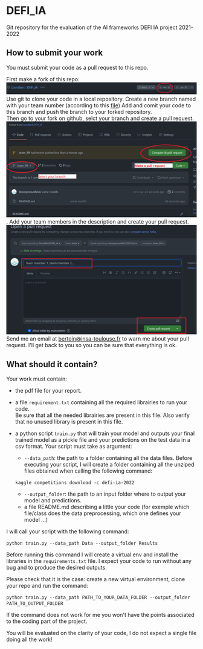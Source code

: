 # DEFI_IA
Git repository for the evaluation of the AI frameworks DEFI IA project 2021-2022

## How to submit your work
You must submit your code as a pull request to this repo.

First make a fork of this repo:
![](images/fork.png)
Use git to clone your code in a local repository.
Create a new branch named with your team number (according to this [file](https://docs.google.com/spreadsheets/d/1UHll3nVPrjPy9EfPd-dGmGaxQGMsWdlEL-FCNmTmgn8/edit#gid=907028874))
Add and comit your code to this branch and push the branch to your forked repository.  
Then go to your fork on github, selct your branch and create a pull request.
![](images/pull_request.png).
Add your team members in the description and create your pull request.  
![](images/pull_request2.png)
Send me an email at bertoin@insa-toulouse.fr to warn me about your pull request.
I'll get back to you so you can be sure that everything is ok.

## What should it contain?

Your work must contain:

* the pdf file for your report.
* a file ```requirement.txt``` containing all the required librairies to run your code.  
Be sure that all the needed librairies are present in this file.
Also verify that no unused library is present in this file.

* a python script `train.py` that will train your model and outputs your final trained model as a pickle file and your predictions on the test data in a csv format.
Your script must take as argument:
    *  `--data_path`: the path to a folder containing all the data files.
    Before executing your script, I will create a folder containing all the unziped files obtained when calling the following command: 
    ```console
    kaggle competitions download -c defi-ia-2022
    ```
    *   `--output_folder`: the path to an input folder where to output your model and predictions.
    * a file README.md describing a little your code (for exemple which file/class does the data preprocessing, which one defines your model ...)

I will call your script with the following command:
```console
python train.py --data_path Data --output_folder Results
``` 
Before running this command I will create a virtual env and install the libraries in the `requirements.txt` file.
I expect your code to run without any bug and to produce the desired outputs.  

Please check that it is the case: create a new virtual environment, clone your repo and run the command:

```console
python train.py --data_path PATH_TO_YOUR_DATA_FOLDER --output_folder PATH_TO_OUTPUT_FOLDER
``` 
If the command does not work for me you won't have the points associated to the coding part of the project.

You will be evaluated on the clarity of your code, I do not expect a single file doing all the work!

